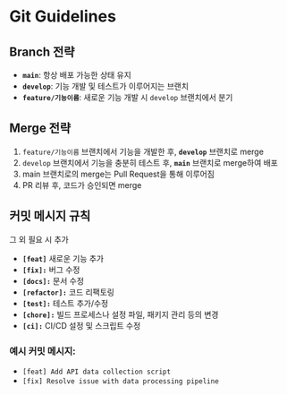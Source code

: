 # Git Guidelines

## Branch 전략
- **`main`**: 항상 배포 가능한 상태 유지
- **`develop`**: 기능 개발 및 테스트가 이루어지는 브랜치
- **`feature/기능이름`**: 새로운 기능 개발 시 `develop` 브랜치에서 분기
  
## Merge 전략
1. `feature/기능이름` 브랜치에서 기능을 개발한 후, **`develop`** 브랜치로 merge
2. `develop` 브랜치에서 기능을 충분히 테스트 후, **`main`** 브랜치로 merge하여 배포
3. main 브랜치로의 merge는 Pull Request을 통해 이루어짐
4. PR 리뷰 후, 코드가 승인되면 merge

## 커밋 메시지 규칙
그 외 필요 시 추가
- **`[feat]`** 새로운 기능 추가
- **`[fix]:`** 버그 수정
- **`[docs]:`** 문서 수정
- **`[refactor]:`** 코드 리팩토링
- **`[test]:`** 테스트 추가/수정
- **`[chore]:`** 빌드 프로세스나 설정 파일, 패키지 관리 등의 변경
- **`[ci]:`** CI/CD 설정 및 스크립트 수정

### 예시 커밋 메시지:
- `[feat] Add API data collection script`
- `[fix] Resolve issue with data processing pipeline`